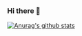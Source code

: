### Hi there 👋

[![Anurag's github stats](https://github-readme-stats.vercel.app/api?username=leanczo)](https://github.com/anuraghazra/github-readme-stats)

<!--
**leanczo/leanczo** is a ✨ _special_ ✨ repository because its `README.md` (this file) appears on your GitHub profile.

Here are some ideas to get you started:

- 🔭 I’m currently working on ...
- 🌱 I’m currently learning ...
- 👯 I’m looking to collaborate on ...
- 🤔 I’m looking for help with ...
- 💬 Ask me about ...
- 📫 How to reach me: ...
- 😄 Pronouns: ...
- ⚡ Fun fact: ...
-->
